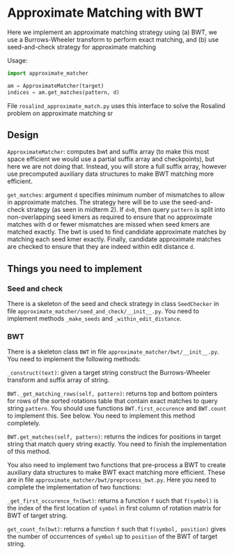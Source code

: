 # Approximate Matching with BWT

Here we implement an approximate matching strategy using
(a) BWT, we use a Burrows-Wheeler transform to perform exact matching, and
(b) use seed-and-check strategy for approximate matching

Usage:

```python
import approximate_matcher

am = ApproximateMatcher(target)
indices = am.get_matches(pattern, d)
```

File `rosalind_approximate_match.py` uses this interface to solve the
Rosalind problem on approximate matching
sr  
## Design

`ApproximateMatcher`: computes bwt and suffix array (to make this most space efficient
we would use a partial suffix array and checkpoints), but here we are not doing that. Instead,
you will store a full suffix array, however use precomputed auxiliary data structures to make
BWT matching more efficient.

`get_matches`: argument `d` specifies minimum number of mismatches to allow in approximate
matches. The strategy here will be to use the seed-and-check strategy (as seen in midterm 2).
If `d>0`, then query `pattern` is split into non-overlapping seed kmers as required to ensure that
no approximate matches with d or fewer mismatches are missed when seed kmers are matched exactly.
The bwt is used to find candidate approximate matches by matching each seed kmer exactly. Finally,
candidate approximate matches are checked to ensure that they are indeed within edit distance `d`.

## Things you need to implement

### Seed and check

There is a skeleton of the seed and check strategy in class `SeedChecker` in file `approximate_matcher/seed_and_check/__init__.py`.
You need to implement methods `_make_seeds` and `_within_edit_distance`.

### BWT

There is a skeleton class `BWT` in file `approximate_matcher/bwt/__init__.py`. You need to implement the following
methods:

`_construct(text)`: given a target string construct the Burrows-Wheeler transform and suffix array of string.

`BWT._get_matching_rows(self, pattern)`: returns top and bottom pointers
for rows of the sorted rotations table that contain exact matches to query
string `pattern`. You should use functions `BWT.first_occurence` and
`BWT.count` to implement this. See below. You need to implement this method completely.

`BWT.get_matches(self, pattern)`: returns the indices for positions in target
string that match query string exactly. You need to finish the implementation
of this method.

You also need to implement two functions that pre-process a BWT to create
auxiliary data structures to make BWT exact matching more efficient. These
are in file `approximate_matcher/bwt/preprocess_bwt.py`. Here you need to
complete the implementation of two functions:

`_get_first_occurence_fn(bwt)`: returns a function `f` such that `f(symbol)` is
the index of the first location of `symbol` in first column of rotation
matrix for BWT of target string.

`get_count_fn(bwt)`: returns a function `f` such that `f(symbol, position)`
gives the number of occurrences of `symbol` up to `position` of the BWT of
target string.
